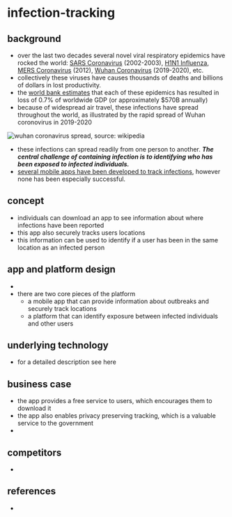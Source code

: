 # infection-tracking


## background
* over the last two decades several novel viral respiratory epidemics have rocked the world: [SARS Coronavirus](https://en.wikipedia.org/wiki/Severe_acute_respiratory_syndrome) (2002-2003), [H1N1 Influenza](https://en.wikipedia.org/wiki/Influenza_A_virus_subtype_H1N1), [MERS Coronavirus](https://en.wikipedia.org/wiki/Middle_East_respiratory_syndrome-related_coronavirus) (2012), [Wuhan Coronavirus](https://en.wikipedia.org/wiki/Coronavirus_disease_2019) (2019-2020), etc.
* collectively these viruses have causes thousands of deaths and billions of dollars in lost productivity.
 * the [world bank estimates](https://www.weforum.org/agenda/2018/05/how-epidemics-infect-the-global-economy-and-what-to-do-about-it/) that each of these epidemics has resulted in loss of 0.7% of worldwide GDP (or approximately $570B annually)
* because of widespread air travel, these infections have  spread throughout the world, as illustrated by the rapid spread of Wuhan coronovirus in 2019-2020

![wuhan coronavirus spread, source: wikipedia](https://upload.wikimedia.org/wikipedia/commons/b/b3/COVID-19-outbreak-timeline.gif)

* these infections can spread readily from one person to another. ***_The central challenge of containing infection is to identifying who has been exposed to infected individuals._***
* [several mobile apps have been developed to track infections](https://jglobalbiosecurity.com/articles/10.31646/gbio.39/), however none has been especially successful.

## concept
* individuals can download an app to see information about where infections have been reported
* this app also securely tracks users locations
* this information can be used to identify if a user has been in the same location as an infected person

## app and platform design
* 
* there are two core pieces of the platform
  * a mobile app that can provide information about outbreaks and securely track locations
  * a platform that can identify exposure between infected individuals and other users

## underlying technology
* for a detailed description see here

## business case
* the app provides a free service to users, which encourages them to download it
* the app also enables privacy preserving tracking, which is a valuable service to the government
* 

## competitors
*

## references
* 

